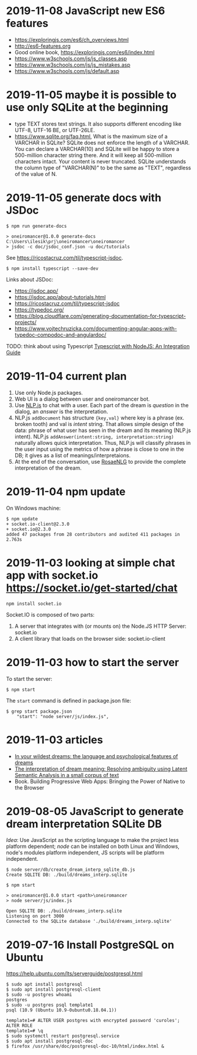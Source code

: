 
2019-11-08 JavaScript new ES6 features
======================================

- https://exploringjs.com/es6/ch_overviews.html
- http://es6-features.org
- Good online book, https://exploringjs.com/es6/index.html
- https://www.w3schools.com/js/js_classes.asp
- https://www.w3schools.com/js/js_mistakes.asp
- https://www.w3schools.com/js/default.asp

2019-11-05 maybe it is possible to use only SQLite at the beginning
===================================================================

- type TEXT stores text strings. It also supports different encoding like UTF-8, UTF-16 BE, or UTF-26LE.
- https://www.sqlite.org/faq.html, What is the maximum size of a VARCHAR in SQLite?
  SQLite does not enforce the length of a VARCHAR. You can declare a VARCHAR(10) and SQLite will be happy
  to store a 500-million character string there. And it will keep all 500-million characters intact.
  Your content is never truncated. SQLite understands the column type of "VARCHAR(N)" to be the same as "TEXT",
  regardless of the value of N.

2019-11-05 generate docs with JSDoc
===================================

```terminal
$ npm run generate-docs

> oneiromancer@1.0.0 generate-docs C:\Users\ilesik\prj\oneiromancer\oneiromancer
> jsdoc -c doc/jsdoc_conf.json -u doc/tutorials
```

See https://ricostacruz.com/til/typescript-jsdoc.

```terminal
$ npm install typescript --save-dev
```

Links about JSDoc:

- https://jsdoc.app/
- https://jsdoc.app/about-tutorials.html
- https://ricostacruz.com/til/typescript-jsdoc
- https://typedoc.org/
- https://blog.cloudflare.com/generating-documentation-for-typescript-projects/
- https://www.vojtechruzicka.com/documenting-angular-apps-with-typedoc-compodoc-and-angulardoc/

TODO: think about using Typescript
[Typescript with NodeJS: An Integration Guide](https://medium.com/@rossbulat/typescript-introduction-with-nodejs-c160c4362746)

2019-11-04 current plan
=======================

1. Use only Node.js packages.
2. Web UI is a dialog between user and oneiromancer bot.
3. Use [NLP.js](https://github.com/axa-group/nlp.js) to chat with a user.
   Each part of the dream is _question_ in the dialog, an _answer_ is the interpretation.
4. NLP.js `addDocument` has structure `{key,val}` where key is a phrase (ex. broken tooth)
   and val is _intent_ string. That allows simple design of the data: phrase of what user
   has seen in the dream and its meaning (NLP.js intent).
   NLP.js `addAnswer(intent:string, interpretation:string)` naturally allows quick
   interpretation.
   Thus, NLP.js will classify phrases in the user input using the metrics of how
   a phrase is close to one in the DB; it gives as a list of meanings/interpretaions.
5. At the end of the conversation, use [RosaeNLG](https://rosaenlg.org) to provide
   the complete interpretation of the dream.

2019-11-04 npm update
=====================

On Windows machine:

```terminal
$ npm update
+ socket.io-client@2.3.0
+ socket.io@2.3.0
added 47 packages from 28 contributors and audited 411 packages in 2.763s
```

2019-11-03 looking at simple chat app with socket.io <https://socket.io/get-started/chat>
=========================================================================================

```terminal
npm install socket.io
```

Socket.IO is composed of two parts:

 1. A server that integrates with (or mounts on) the Node.JS HTTP Server: socket.io
 2. A client library that loads on the browser side: socket.io-client

2019-11-03 how to start the server
==================================

To start the server:

```terminal
$ npm start
```

The `start` command is defined in package.json file:

```terminal
$ grep start package.json
    "start": "node server/js/index.js",
```

2019-11-03 articles
===================

- [In your wildest dreams: the language and psychological features of
dreams](https://www.aclweb.org/anthology/W17-3102.pdf])
- [The interpretation of dream meaning: Resolving ambiguity using Latent Semantic Analysis in a small corpus of text](https://www.researchgate.net/publication/319986418_The_interpretation_of_dream_meaning_Resolving_ambiguity_using_Latent_Semantic_Analysis_in_a_small_corpus_of_tex)
- Book. Building Progressive Web Apps: Bringing the Power of Native to the Browser


2019-08-05 JavaScript to generate dream interpretation SQLite DB
================================================================

_Idea_: Use JavaScript as the scripting language to make the project
less platform dependent; *node* can be installed on both Linux and Windows,
node's modules platform independent, JS scripts will be platform independent.

```terminal
$ node server/db/create_dream_interp_sqlite_db.js
Create SQLITE DB: ./build/dreams_interp.sqlite
```

```terminal
$ npm start

> oneiromancer@1.0.0 start <path>\oneiromancer
> node server/js/index.js

Open SQLITE DB: ./build/dreams_interp.sqlite
Listening on port 3000
Connected to the SQLite database './build/dreams_interp.sqlite'
```

2019-07-16 Install PostgreSQL on Ubuntu
=======================================

<https://help.ubuntu.com/lts/serverguide/postgresql.html>

```terminal
$ sudo apt install postgresql
$ sudo apt install postgresql-client
$ sudo -u postgres whoami
postgres
$ sudo -u postgres psql template1
psql (10.9 (Ubuntu 10.9-0ubuntu0.18.04.1))

template1=# ALTER USER postgres with encrypted password 'curoles';
ALTER ROLE
template1=# \q
$ sudo systemctl restart postgresql.service
$ sudo apt install postgresql-doc
$ firefox /usr/share/doc/postgresql-doc-10/html/index.html &
```
